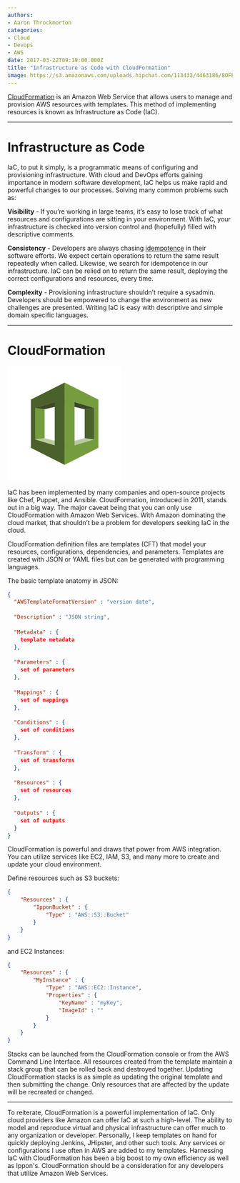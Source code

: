 ```yaml
---
authors:
- Aaron Throckmorton
categories:
- Cloud
- Devops
- AWS
date: 2017-03-22T09:19:00.000Z
title: "Infrastructure as Code with CloudFormation"
image: https://s3.amazonaws.com/uploads.hipchat.com/113432/4463186/8OFPzOzq2TlVvxi/Infrastructure%20as%20Code%20Blog.png
---
```


[CloudFormation](https://aws.amazon.com/cloudformation/) is an Amazon Web Service that allows users to manage and provision AWS resources with templates. This method of implementing resources is known as Infrastructure as Code (IaC). 

___

# Infrastructure as Code 

IaC, to put it simply, is a programmatic means of configuring and provisioning infrastructure. With cloud and DevOps efforts gaining importance in modern software development, IaC helps us make rapid and powerful changes to our processes. Solving many common problems such as:

**Visibility** - If you’re working in large teams, it’s easy to lose track of what resources and configurations are sitting in your environment. With IaC, your infrastructure is checked into version control and (hopefully) filled with descriptive comments. 

**Consistency** - Developers are always chasing [idempotence](https://en.wikipedia.org/wiki/Idempotence#Computer_science_meaning) in their software efforts. We expect certain operations to return the same result repeatedly when called. Likewise, we search for idempotence in our infrastructure. IaC can be relied on to return the same result, deploying the correct configurations and resources, every time.

**Complexity** - Provisioning infrastructure shouldn’t require a sysadmin. Developers should be empowered to change the environment as new challenges are presented. Writing IaC is easy with descriptive and simple domain specific languages. 
___
# CloudFormation 
![](https://raw.githubusercontent.com/ippontech/blog-usa/master/images/2017/02/cloudformlogo.png)

IaC has been implemented by many companies and open-source projects like Chef, Puppet, and Ansible. CloudFormation, introduced in 2011, stands out in a big way. The major caveat being that you can only use CloudFormation with Amazon Web Services. With Amazon dominating the cloud market, that shouldn’t be a problem for developers seeking IaC in the cloud.

CloudFormation definition files are templates (CFT) that model your resources, configurations, dependencies, and parameters. Templates are created with JSON or YAML files but can be generated with programming languages. 

The basic template anatomy in JSON:

```JSON
{
  "AWSTemplateFormatVersion" : "version date",

  "Description" : "JSON string",

  "Metadata" : {
    template metadata
  },

  "Parameters" : {
    set of parameters
  },

  "Mappings" : {
    set of mappings
  },

  "Conditions" : {
    set of conditions
  },

  "Transform" : {
    set of transforms
  },

  "Resources" : {
    set of resources
  },

  "Outputs" : {
    set of outputs
  }
}
```
CloudFormation is powerful and draws that power from AWS integration. You can utilize services like EC2, IAM, S3, and many more to create and update your cloud environment.

Define resources such as S3 buckets:
```JSON
{
    "Resources" : {
        "IpponBucket" : {
            "Type" : "AWS::S3::Bucket"
        }
    }
}
```

and EC2 Instances:
```JSON
{
    "Resources" : {
        "MyInstance" : {
            "Type" : "AWS::EC2::Instance",
            "Properties" : {
                "KeyName" : "myKey",
                "ImageId" : ""
            }
        }
    }
}
```

Stacks can be launched from the CloudFormation console or from the AWS Command Line Interface. All resources created from the template maintain a stack group that can be rolled back and destroyed together. Updating CloudFormation stacks is as simple as updating the original template and then submitting the change. Only resources that are affected by the update will be recreated or changed.

___

To reiterate, CloudFormation is a powerful implementation of IaC. Only cloud providers like Amazon can offer IaC at such a high-level. The ability to model and reproduce virtual and physical infrastructure can offer much to any organization or developer. Personally, I keep templates on hand for quickly deploying Jenkins, JHipster, and other such tools. Any services or configurations I use often in AWS are added to my templates. Harnessing IaC with CloudFormation has been a big boost to my own efficiency as well as Ippon's. CloudFormation should be a consideration for any developers that utilize Amazon Web Services.
